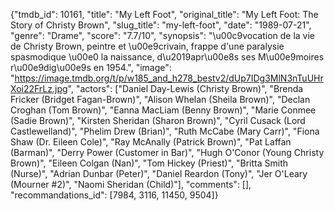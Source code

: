{"tmdb_id": 10161, "title": "My Left Foot", "original_title": "My Left Foot: The Story of Christy Brown", "slug_title": "my-left-foot", "date": "1989-07-21", "genre": "Drame", "score": "7.7/10", "synopsis": "\u00c9vocation de la vie de Christy Brown, peintre et \u00e9crivain, frappe d'une paralysie spasmodique \u00e0 la naissance, d\u2019apr\u00e8s ses M\u00e9moires r\u00e9dig\u00e9s en 1954.", "image": "https://image.tmdb.org/t/p/w185_and_h278_bestv2/dUp7IDg3MlN3nTuUHrXoi22FrLz.jpg", "actors": ["Daniel Day-Lewis (Christy Brown)", "Brenda Fricker (Bridget Fagan-Brown)", "Alison Whelan (Sheila Brown)", "Declan Croghan (Tom Brown)", "Eanna MacLiam (Benny Brown)", "Marie Conmee (Sadie Brown)", "Kirsten Sheridan (Sharon Brown)", "Cyril Cusack (Lord Castlewelland)", "Phelim Drew (Brian)", "Ruth McCabe (Mary Carr)", "Fiona Shaw (Dr. Eileen Cole)", "Ray McAnally (Patrick Brown)", "Pat Laffan (Barman)", "Derry Power (Customer in Bar)", "Hugh O'Conor (Young Christy Brown)", "Eileen Colgan (Nan)", "Tom Hickey (Priest)", "Britta Smith (Nurse)", "Adrian Dunbar (Peter)", "Daniel Reardon (Tony)", "Jer O'Leary (Mourner #2)", "Naomi Sheridan (Child)"], "comments": [], "recommandations_id": [7984, 3116, 11450, 9504]}